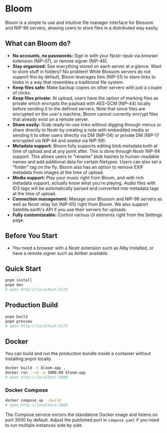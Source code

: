 # Bloom
Bloom is a simple to use and intuitive file manager interface for Blossom and NIP-96 servers, alowing users to store files in a distributed way easily.

## What can Bloom do?
- **No accounts, no passwords:** Sign in with your Nostr npub via browser extension (NIP-07), or remote signer (NIP-46).
- **Stay organized:** See everything stored on each server at a glance. Want to store stuff in folders? No problem! While Blossom servers do not support this by default, Bloom leverages lists (NIP-51) to store links to blobs in a way that resembles a traditional file system.
- **Keep files safe:** Make backup copies on other servers with just a couple of clicks.
- **Keep files private:** At upload, users have the option of marking files as private which encrypts the payload with AES-GCM (NIP-44) locally before sending it to the defined servers. Note that since files are encrypted on the user's machine, Bloom cannot currently encrypt files that already exist on a remote server.
- **Share easily:** Grab ready-to-use links without digging through menus or share directly to Nostr by creating a note with embedded media or sending it to other users directly via DM (NIP-04) or private DM (NIP-17 encrypted via NIP-44 and sealed via NIP-59).
- **Metadata support:** Bloom fully supports editing blob metadata both at time of upload and at any point after. This is done through Nostr NIP-94 support. This allows users to "rename" blob hashes to human-readable names and add additional data for certain filetypes. Users can also set a "folder" tag on the fly. Bloom also has an option to remove EXIF metadata from images at the time of upload.
- **Media support:** Play your music right from Bloom, and with rich metadata support, actually know what you're playing. Audio files with ID3 tags will be automatically parsed and converted into metadata tags at the time of upload.
- **Connection management:** Manage your Blossom and NIP-96 servers as well as Nostr relay list (NIP-65) right from Bloom. We also support Satellite.earth's API if you use their servers for uploads.
- **Fully customizeable:** Control various UI elements right from the Settings page.

## Before You Start
- You need a browser with a Nostr extension such as Alby installed, or have a remote signer such as Amber available.

## Quick Start
```bash
pnpm install
pnpm dev
# open http://localhost:5173
```

## Production Build
```bash
pnpm build
pnpm preview
# open http://localhost:4173
```

## Docker
You can build and run the production bundle inside a container without installing pnpm locally.

```bash
docker build -t bloom-app .
docker run --rm -p 3000:80 bloom-app
# open http://localhost:3000
```

### Docker Compose
```bash
docker compose up --build
# open http://localhost:3000
```

The Compose service mirrors the standalone Docker image and listens on port 3000 by default. Adjust the published port in `compose.yaml` if you need to run multiple instances side by side.
